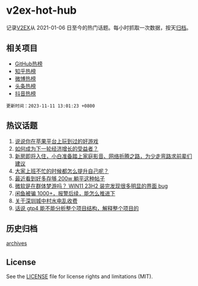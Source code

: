 # v2ex-hot-hub

 记录[V2EX](https://www.v2ex.com/)从 2021-01-06 日至今的热门话题。每小时抓取一次数据，按天[归档](archives)。
 
 ## 相关项目

- [GitHub热榜](https://github.com/it985/github-hot-hub)
- [知乎热榜](https://github.com/it985/zhihu-hot-hub)
- [微博热榜](https://github.com/it985/weibo-hot-hub)
- [头条热榜](https://github.com/it985/toutiao-hot-hub)
- [抖音热榜](https://github.com/it985/douyin-hot-hub)


 `更新时间：2023-11-11 13:01:23 +0800`

## 热议话题

1. [说说你在苹果平台上玩到过的好游戏](https://www.v2ex.com/t/990699)
1. [如何成为下一轮经济增长的受益者？](https://www.v2ex.com/t/990726)
1. [新房即将入住，小白准备踏上家庭影音、网络折腾之路，为少走弯路求前辈们建议](https://www.v2ex.com/t/990647)
1. [大家上班不忙的时候都怎么提升自己呢？](https://www.v2ex.com/t/990676)
1. [最近看到好多存够 200w 躺平这种帖子](https://www.v2ex.com/t/990655)
1. [微软是在群体梦游吗？ WIN11 23H2 装完发现很多明显的界面 bug](https://www.v2ex.com/t/990711)
1. [闲鱼被骗 1000+，报警后续，能怎么推进下](https://www.v2ex.com/t/990677)
1. [关于深圳城中村水电乱收费](https://www.v2ex.com/t/990716)
1. [话说 gtp4 能不能分析整个项目结构，解释整个项目的](https://www.v2ex.com/t/990666)

## 历史归档

[archives](archives)

## License

See the [LICENSE](LICENSE) file for license rights and limitations (MIT).
